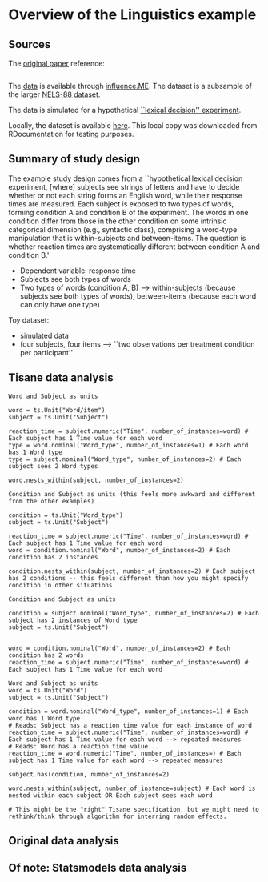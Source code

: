 # Overview of the Linguistics example

## Sources
The [original paper]() reference:  

```

```

The [data](https://www.rdocumentation.org/packages/influence.ME/versions/0.9-3/topics/school23) is available through [influence.ME](https://www.rdocumentation.org/packages/influence.ME/versions/0.9-9). The dataset is a subsample of the larger [NELS-88 dataset](https://nces.ed.gov/surveys/nels88/).

The data is simulated for a hypothetical [``lexical decision'' experiment](). 

Locally, the dataset is available [here](). This local copy was downloaded from RDocumentation for testing purposes. 

## Summary of study design
The example study design comes from a ``hypothetical lexical decision experiment, [where] subjects see strings of letters and have to decide whether or not each string forms an English word, while their response times are measured. Each subject is exposed to two types of words, forming condition A and condition B of the experiment. The words in one condition differ from those in the other condition on some intrinsic categorical dimension (e.g., syntactic class), comprising a word-type manipulation that is within-subjects and between-items. The question is whether reaction times are systematically different between condition A and condition B.'

- Dependent variable: response time 
- Subjects see both types of words
- Two types of words (condition A, B) --> within-subjects (because subjects see both types of words), between-items (because each word can only have one type)

Toy dataset: 
- simulated data
- four subjects, four items --> ``two observations per treatment condition per participant''

## Tisane data analysis 
```
Word and Subject as units

word = ts.Unit("Word/item")
subject = ts.Unit("Subject")

reaction_time = subject.numeric("Time", number_of_instances=word) # Each subject has 1 Time value for each word
type = word.nominal("Word_type", number_of_instances=1) # Each word has 1 Word type
type = subject.nominal("Word_type", number_of_instances=2) # Each subject sees 2 Word types

word.nests_within(subject, number_of_instances=2) 
```


```
Condition and Subject as units (this feels more awkward and different from the other examples)

condition = ts.Unit("Word_type")
subject = ts.Unit("Subject")

reaction_time = subject.numeric("Time", number_of_instances=word) # Each subject has 1 Time value for each word
word = condition.nominal("Word", number_of_instances=2) # Each condition has 2 instances

condition.nests_within(subject, number_of_instances=2) # Each subject has 2 conditions -- this feels different than how you might specify condition in other situations
```


```
Condition and Subject as units

condition = subject.nominal("Word_type", number_of_instances=2) # Each subject has 2 instances of Word type
subject = ts.Unit("Subject")


word = condition.nominal("Word", number_of_instances=2) # Each condition has 2 words
reaction_time = subject.numeric("Time", number_of_instances=word) # Each subject has 1 Time value for each word

```

```
Word and Subject as units
word = ts.Unit("Word")
subject = ts.Unit("Subject")

condition = word.nominal("Word_type", number_of_instances=1) # Each word has 1 Word type
# Reads: Subject has a reaction time value for each instance of word
reaction_time = subject.numeric("Time", number_of_instances=word) # Each subject has 1 Time value for each word --> repeated measures
# Reads: Word has a reaction time value...
reaction_time = word.numeric("Time", number_of_instances=) # Each subject has 1 Time value for each word --> repeated measures

subject.has(condition, number_of_instances=2)

word.nests_within(subject, number_of_instance=subject) # Each word is nested within each subject OR Each subject sees each word

# This might be the "right" Tisane specification, but we might need to rethink/think through algorithm for interring random effects. 
```

## Original data analysis 

## Of note: Statsmodels data analysis



